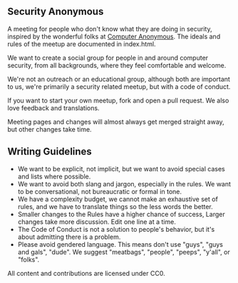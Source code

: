 ## Security Anonymous

A meeting for people who don't know what they are doing in security, inspired by the wonderful folks at [Computer Anonymous](http://computeranonymous.org). The ideals and rules of the meetup are documented in index.html. 

We want to create a social group for people in and around computer security, from all backgrounds, where they feel comfortable and welcome. 

We're not an outreach or an educational group, although both are important to us, we're primarily a security related meetup, but with a code of conduct.

If you want to start your own meetup, fork and open a pull request. We also love feedback and translations.

Meeting pages and changes will almost always get merged straight away, but other changes take time.

## Writing Guidelines

- We want to be explicit, not implicit, but we want to avoid special cases and lists where possible.
- We want to avoid both slang and jargon, especially in the rules. We want to be conversational, not bureaucratic or formal in tone.
- We have a complexity budget, we cannot make an exhaustive set of rules, and we have to translate things so the less words the better.
- Smaller changes to the Rules have a higher chance of success, Larger changes take more discussion. Edit one line at a time.
- The Code of Conduct is not a solution to people's behavior, but it's about admitting there is a problem. 
- Please avoid gendered language. This means don't use "guys", "guys and gals", "dude". We suggest "meatbags", "people", "peeps", "y'all", or "folks".



All content and contributions are licensed under CC0.
